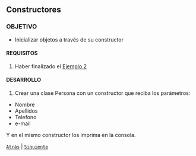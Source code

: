 ## Constructores

### OBJETIVO 

- Inicializar objetos a través de su constructor

#### REQUISITOS 

1. Haber finalizado el [Ejemplo 2](../Ejemplo-02)

#### DESARROLLO

1. Crear una clase Persona con un constructor que reciba los parámetros: 

* Nombre
* Apellidos
* Telefono
* e-mail

Y en el mismo constructor los imprima en la consola.



[`Atrás`](../Ejemplo-02) | [`Siguiente`](../Ejemplo-03)
